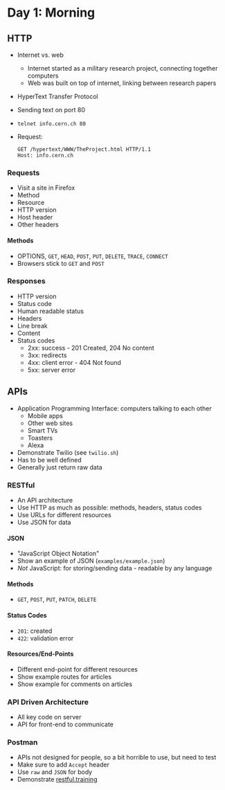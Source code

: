 # Day 1: Morning

## HTTP
- Internet vs. web
    - Internet started as a military research project, connecting together computers
    - Web was built on top of internet, linking between research papers
- HyperText Transfer Protocol
- Sending text on port 80
- `telnet info.cern.ch 80`
- Request:

    ```http
    GET /hypertext/WWW/TheProject.html HTTP/1.1
    Host: info.cern.ch
    ```

### Requests
- Visit a site in Firefox
- Method
- Resource
- HTTP version
- Host header
- Other headers

#### Methods
- OPTIONS, `GET`, `HEAD`, `POST`, `PUT`, `DELETE`, `TRACE`, `CONNECT`
- Browsers stick to `GET` and `POST`

### Responses
- HTTP version
- Status code
- Human readable status
- Headers
- Line break
- Content
- Status codes
    - 2xx: success - 201 Created, 204 No content
    - 3xx: redirects
    - 4xx: client error - 404 Not found
    - 5xx: server error

## APIs
- Application Programming Interface: computers talking to each other
    - Mobile apps
    - Other web sites
    - Smart TVs
    - Toasters
    - Alexa
- Demonstrate Twilio (see `twilio.sh`)
- Has to be well defined
- Generally just return raw data

### RESTful
- An API architecture
- Use HTTP as much as possible: methods, headers, status codes
- Use URLs for different resources
- Use JSON for data

#### JSON
- "JavaScript Object Notation"
- Show an example of JSON (`examples/example.json`)
- *Not* JavaScript: for storing/sending data - readable by any language


#### Methods
- `GET`, `POST`, `PUT`, `PATCH`, `DELETE`

#### Status Codes
- `201`: created
- `422`: validation error

#### Resources/End-Points

- Different end-point for different resources
- Show example routes for articles
- Show example for comments on articles

### API Driven Architecture
- All key code on server
- API for front-end to communicate

### Postman
- APIs not designed for people, so a bit horrible to use, but need to test
- Make sure to add `Accept` header
- Use `raw` and `JSON` for body
- Demonstrate [restful.training](https://restful.training)
